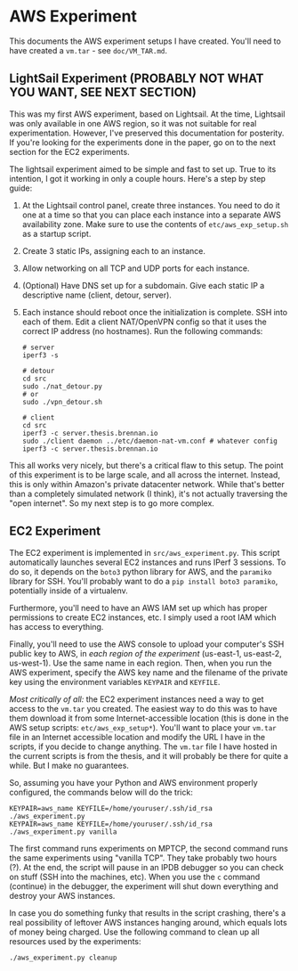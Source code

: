 AWS Experiment
==============

This documents the AWS experiment setups I have created. You'll need to have
created a `vm.tar` - see `doc/VM_TAR.md`.

LightSail Experiment (PROBABLY NOT WHAT YOU WANT, SEE NEXT SECTION)
-------------------------------------------------------------------

This was my first AWS experiment, based on Lightsail. At the time, Lightsail was
only available in one AWS region, so it was not suitable for real
experimentation. However, I've preserved this documentation for posterity. If
you're looking for the experiments done in the paper, go on to the next section
for the EC2 experiments.

The lightsail experiment aimed to be simple and fast to set up. True to its
intention, I got it working in only a couple hours. Here's a step by step guide:

1. At the Lightsail control panel, create three instances. You need to do it one
   at a time so that you can place each instance into a separate AWS
   availability zone. Make sure to use the contents of `etc/aws_exp_setup.sh` as
   a startup script.

2. Create 3 static IPs, assigning each to an instance.

3. Allow networking on all TCP and UDP ports for each instance.

4. (Optional) Have DNS set up for a subdomain. Give each static IP a descriptive
   name (client, detour, server).

5. Each instance should reboot once the initialization is complete. SSH into
   each of them. Edit a client NAT/OpenVPN config so that it uses the correct IP
   address (no hostnames). Run the following commands:

       # server
       iperf3 -s

       # detour
       cd src
       sudo ./nat_detour.py
       # or
       sudo ./vpn_detour.sh

       # client
       cd src
       iperf3 -c server.thesis.brennan.io
       sudo ./client daemon ../etc/daemon-nat-vm.conf # whatever config
       iperf3 -c server.thesis.brennan.io

This all works very nicely, but there's a critical flaw to this setup. The
point of this experiment is to be large scale, and all across the internet.
Instead, this is only within Amazon's private datacenter network. While that's
better than a completely simulated network (I think), it's not actually
traversing the "open internet". So my next step is to go more complex.

EC2 Experiment
--------------

The EC2 experiment is implemented in `src/aws_experiment.py`. This script
automatically launches several EC2 instances and runs IPerf 3 sessions. To do
so, it depends on the `boto3` python library for AWS, and the `paramiko` library
for SSH. You'll probably want to do a `pip install boto3 paramiko`, potentially
inside of a virtualenv.

Furthermore, you'll need to have an AWS IAM set up which has proper permissions
to create EC2 instances, etc. I simply used a root IAM which has access to
everything.

Finally, you'll need to use the AWS console to upload your computer's SSH public
key to AWS, in *each region of the experiment* (us-east-1, us-east-2,
us-west-1). Use the same name in each region. Then, when you run the AWS
experiment, specify the AWS key name and the filename of the private key using
the environment variables `KEYPAIR` and `KEYFILE`.

*Most critically of all:* the EC2 experiment instances need a way to get access
to the `vm.tar` you created. The easiest way to do this was to have them
download it from some Internet-accessible location (this is done in the AWS
setup scripts: `etc/aws_exp_setup*`). You'll want to place your `vm.tar` file in
an Internet accessible location and modify the URL I have in the scripts, if you
decide to change anything. The `vm.tar` file I have hosted in the current
scripts is from the thesis, and it will probably be there for quite a while. But
I make no guarantees.

So, assuming you have your Python and AWS environment properly configured, the
commands below will do the trick:

    KEYPAIR=aws_name KEYFILE=/home/youruser/.ssh/id_rsa ./aws_experiment.py
    KEYPAIR=aws_name KEYFILE=/home/youruser/.ssh/id_rsa ./aws_experiment.py vanilla

The first command runs experiments on MPTCP, the second command runs the same
experiments using "vanilla TCP". They take probably two hours (?). At the end,
the script will pause in an IPDB debugger so you can check on stuff (SSH into
the machines, etc). When you use the `c` command (continue) in the debugger, the
experiment will shut down everything and destroy your AWS instances.

In case you do something funky that results in the script crashing, there's a
real possibility of leftover AWS instances hanging around, which equals lots of
money being charged. Use the following command to clean up all resources used by
the experiments:

    ./aws_experiment.py cleanup
